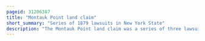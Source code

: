 ```yaml
---
pageid: 31206387
title: "Montauk Point land claim"
short_summary: "Series of 1879 lawsuits in New York State"
description: "The Montauk Point land claim was a series of three lawsuits brought by Chief Wyandank Pharaoh, nephew of the Stephen Talkhouse who died in the same year that the tribe lost the last remaining vestige of their territory in the New York state courts, claiming Montauk Point on behalf of the Montaukett Indians, against the Long Island Rail Road and its predecessors in title."
---
```

